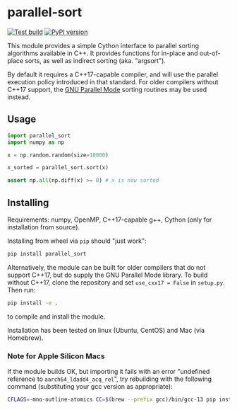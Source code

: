 # parallel-sort

[![Test build](https://github.com/calvin-sykes/cython_parallel_sort/actions/workflows/python-package.yml/badge.svg)](https://github.com/calvin-sykes/cython_parallel_sort/actions/workflows/python-package.yml) [![PyPI version](https://badge.fury.io/py/parallel-sort.svg)](https://badge.fury.io/py/parallel-sort)

This module provides a simple Cython interface to parallel sorting algorithms available in C++. It provides functions for in-place and out-of-place sorts, as well as indirect sorting (aka. "argsort").

By default it requires a C++17-capable compiler, and will use the parallel execution policy introduced in that standard. For older compilers without C++17 support, the [GNU Parallel Mode](https://gcc.gnu.org/onlinedocs/libstdc++/manual/parallel_mode.html) sorting routines may be used instead.

## Usage

````python
import parallel_sort
import numpy as np

x = np.random.random(size=10000)

x_sorted = parallel_sort.sort(x)

assert np.all(np.diff(x) >= 0) # x is now sorted
````

## Installing

Requirements: numpy, OpenMP, C++17-capable g++, Cython (only for installation from source).

Installing from wheel via `pip` should "just work":

````bash
pip install parallel_sort
````

Alternatively, the module can be built for older compilers that do not support C++17, but do supply the GNU Parallel Mode library. To build without C++17, clone the repository and set `use_cxx17 = False` in `setup.py`. Then run:

````bash
pip install -e .
````

to compile and install the module.

Installation has been tested on linux (Ubuntu, CentOS) and Mac (via Homebrew).

### Note for Apple Silicon Macs

If the module builds OK, but importing it fails with an error "undefined reference to `aarch64_ldadd4_acq_rel`", try rebuilding with the following command (substituting your gcc version as appropriate):

````bash
CFLAGS=-mno-outline-atomics CC=$(brew --prefix gcc)/bin/gcc-13 pip install --no-cache-dir -e .
````
